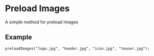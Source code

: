 # Preload Images

A simple method for preload images

## Example

```JS
preloadImages("logo.jpg", "header.jpg", "icon.jpg", "teaser.jpg");
```